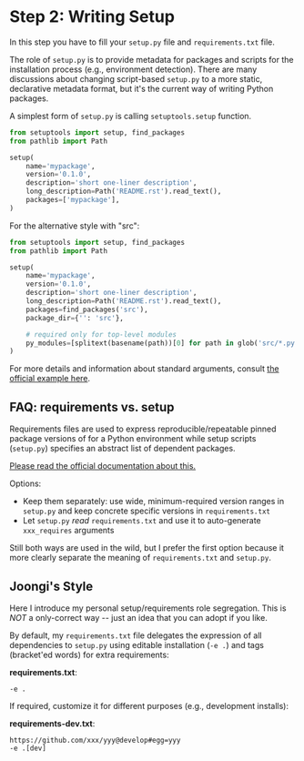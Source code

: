 # Step 2: Writing Setup

In this step you have to fill your `setup.py` file and `requirements.txt` file.

The role of `setup.py` is to provide metadata for packages and scripts for the installation process (e.g., environment detection).
There are many discussions about changing script-based `setup.py` to a more static, declarative metadata format, but it's the current way of writing Python packages.

A simplest form of `setup.py` is calling `setuptools.setup` function.

```python
from setuptools import setup, find_packages
from pathlib import Path

setup(
    name='mypackage',
    version='0.1.0',
    description='short one-liner description',
    long_description=Path('README.rst').read_text(),
    packages=['mypackage'],
)
```

For the alternative style with "src":

```python
from setuptools import setup, find_packages
from pathlib import Path

setup(
    name='mypackage',
    version='0.1.0',
    description='short one-liner description',
    long_description=Path('README.rst').read_text(),
    packages=find_packages('src'),
    package_dir={'': 'src'},

    # required only for top-level modules
    py_modules=[splitext(basename(path))[0] for path in glob('src/*.py')],
)
```

For more details and information about standard arguments, consult [the official example here](https://github.com/pypa/sampleproject).


## FAQ: requirements vs. setup

Requirements files are used to express reproducible/repeatable pinned package versions of for a Python environment while setup scripts (`setup.py`) specifies an abstract list of dependent packages.

[Please read the official documentation about this.](https://packaging.python.org/discussions/install-requires-vs-requirements/#requirements-files)

Options:
* Keep them separately: use wide, minimum-required version ranges in `setup.py` and keep concrete specific versions in `requirements.txt`
* Let `setup.py` *read* `requirements.txt` and use it to auto-generate `xxx_requires` arguments

Still both ways are used in the wild, but I prefer the first option because it more clearly separate the meaning of `requirements.txt` and `setup.py`.


## Joongi's Style

Here I introduce my personal setup/requirements role segregation.
This is *NOT* a only-correct way -- just an idea that you can adopt if you like.

By default, my `requirements.txt` file delegates the expression of all dependencies to `setup.py` using editable installation (`-e .`) and tags (bracket'ed words) for extra requirements:

**requirements.txt**:
```
-e .
```

If required, customize it for different purposes (e.g., development installs):

**requirements-dev.txt**:
```
https://github.com/xxx/yyy@develop#egg=yyy
-e .[dev]
```
